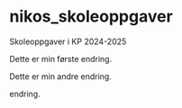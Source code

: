 # nikos_skoleoppgaver
Skoleoppgaver i KP 2024-2025

Dette er min første endring.

Dette er min andre endring.

endring.